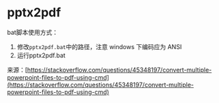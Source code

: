 # pptx2pdf

bat脚本使用方式：

1. 修改```pptx2pdf.bat```中的路径，注意 windows 下编码应为 ANSI
2. 运行pptx2pdf.bat

来源：[https://stackoverflow.com/questions/45348197/convert-multiple-powerpoint-files-to-pdf-using-cmd](https://stackoverflow.com/questions/45348197/convert-multiple-powerpoint-files-to-pdf-using-cmd)